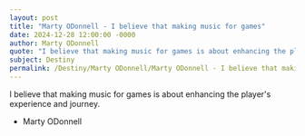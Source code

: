 ```yaml
---
layout: post
title: "Marty ODonnell - I believe that making music for games"
date: 2024-12-28 12:00:00 -0000
author: Marty ODonnell
quote: "I believe that making music for games is about enhancing the player's experience and journey."
subject: Destiny
permalink: /Destiny/Marty ODonnell/Marty ODonnell - I believe that making music for games
---
```


I believe that making music for games is about enhancing the player's experience and journey.

- Marty ODonnell
